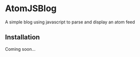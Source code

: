 # AtomJSBlog

A simple blog using javascript to parse and display an atom feed

## Installation

Coming soon...
